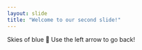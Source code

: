 ```yaml
---
layout: slide
title: "Welcome to our second slide!"
---
```

Skies of blue 🌙
Use the left arrow to go back!
